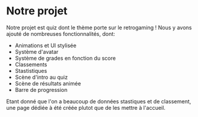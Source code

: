 # Notre projet 

Notre projet est quiz dont le thème porte sur le retrogaming !
Nous y avons ajouté de nombreuses fonctionnalités, dont:
- Animations et UI stylisée
- Système d'avatar
- Système de grades en fonction du score
- Classements
- Stastistiques
- Scène d'intro au quiz
- Scène de résultats animée
- Barre de progression
  
Etant donné que l'on a beaucoup de données stastiques et de classement, une page dédiée à été créée plutot que de les mettre à l'accueil.
